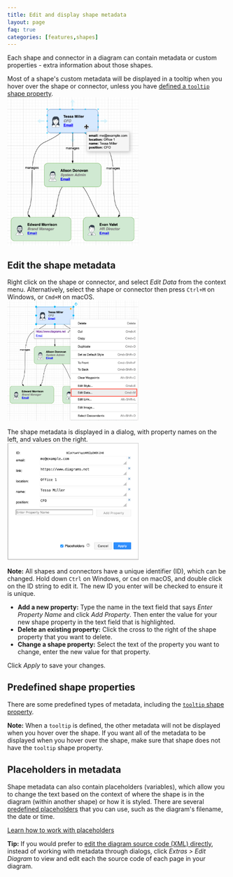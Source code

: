 ```yaml
---
title: Edit and display shape metadata
layout: page
faq: true
categories: [features,shapes]
---
```


Each shape and connector in a diagram can contain metadata or custom properties - extra information about those shapes. 

Most of a shape's custom metadata will be displayed in a tooltip when you hover over the shape or connector, unless you have [defined a ``tooltip`` shape property](/doc/faq/tooltips.html). 
<br /><img src="/assets/img/blog/metadata-hover.png" style="width=100%;max-width:300px;height:auto;" alt="The shape metadata will be displayed as a tooltip, unless a specific tooltip has been defined in the shape properties">

## Edit the shape metadata

Right click on the shape or connector, and select _Edit Data_ from the context menu. Alternatively, select the shape or connector then press ``Ctrl+M`` on Windows, or ``Cmd+M`` on macOS. 
<br /><img src="/assets/img/blog/metadata-edit.png" style="width=100%;max-width:300px;height:auto;" alt="Edit the shape properties via the context menu to change the metadata">

The shape metadata is displayed in a dialog, with property names on the left, and values on the right.
<br /><img src="/assets/img/blog/metadata-edit-shape-properties.png" style="width=100%;max-width:300px;height:auto;" alt="Edit the shape properties via the context menu to change the metadata">

**Note:** All shapes and connectors have a unique identifier (ID), which can be changed. Hold down ``Ctrl`` on Windows, or ``Cmd`` on macOS, and double click on the ID string to edit it. The new ID you enter will be checked to ensure it is unique.

* **Add a new property:** Type the name in the text field that says _Enter Property Name_ and click _Add Property_. Then enter the value for your new shape property in the text field that is highlighted. 
* **Delete an existing property:** Click the cross to the right of the shape property that you want to delete. 
* **Change a shape property:** Select the text of the property you want to change, enter the new value for that property. 

Click _Apply_ to save your changes. 

## Predefined shape properties

There are some predefined types of metadata, including the [``tooltip`` shape property](/doc/faq/tooltips.html). 

**Note:** When a ``tooltip`` is defined, the other metadata will not be displayed when you hover over the shape. If you want all of the metadata to be displayed when you hover over the shape, make sure that shape does not have the ``tooltip`` shape property.


## Placeholders in metadata

Shape metadata can also contain placeholders (variables), which allow you to change the text based on the context of where the shape is in the diagram (within another shape) or how it is styled. There are several [predefined placeholders](/doc/faq/predefined-placeholders.html) that you can use, such as the diagram's filename, the date or time. 

[Learn how to work with placeholders](/blog/placeholders.html)

**Tip:** If you would prefer to [edit the diagram source code (XML) directly](/doc/faq/diagram-source-edit.html), instead of working with metadata through dialogs, click _Extras > Edit Diagram_ to view and edit each the source code of each page in your diagram.

